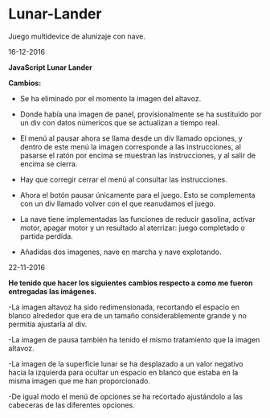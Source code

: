 # Lunar-Lander
Juego multidevice de alunizaje con nave.



16-12-2016 

**JavaScript Lunar Lander**

**Cambios:**

- Se ha eliminado por el momento la imagen del altavoz.

- Donde había una imagen de panel, provisionalmente se ha sustituido por un div con datos númericos que se actualizan a tiempo real.

- El menú al pausar ahora se llama desde un div llamado opciones, y dentro de este menú la imagen corresponde a las instrucciones, al pasarse el ratón por encima se muestran las instrucciones, y al salir de encima se cierra.

- Hay que corregir cerrar el menú al consultar las instrucciones.

- Ahora el botón pausar únicamente para el juego. Esto se complementa con un div llamado volver con el que reanudamos el juego.

- La nave tiene implementadas las funciones de reducir gasolina, activar motor, apagar motor y un resultado al aterrizar: juego completado o partida perdida.

- Añadidas dos imagenes, nave en marcha y nave explotando.




22-11-2016

**He tenido que hacer los siguientes cambios respecto a como me fueron entregadas las imágenes.**

-La imagen altavoz ha sido redimensionada, recortando el espacio en blanco alrededor que era de un tamaño considerablemente grande y no permitía ajustarla al div.

-La imagen de pausa también ha tenido el mismo tratamiento que la imagen altavoz.

-La imagen de la superficie lunar se ha desplazado a un valor negativo hacia la izquierda para ocultar un espacio en blanco que estaba en la misma imagen que me han proporcionado.

-De igual modo el menú de opciones se ha recortado ajustándolo a las cabeceras de las diferentes opciones.

